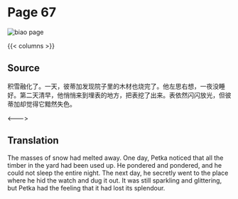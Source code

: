 # Page 67

 ![biao page](./../../../images/biao/seifert0726_biao_0061_067.jpg)

{{< columns >}}

## Source

积雪融化了。一天，彼蒂加发现院子里的木材也烧完了。他左思右想，一夜没睡好。第二天清早，他悄悄来到埋表的地方，把表挖了出来。表依然闪闪放光，但彼蒂加却觉得它黯然失色。

<--->

## Translation

The masses of snow had melted away. One day, Petka noticed that all the timber in the yard had been used up. He pondered and pondered, and he could not sleep the entire night. The next day, he secretly went to the place where he hid the watch and dug it out. It was still sparkling and glittering, but Petka had the feeling that it had lost its splendour.